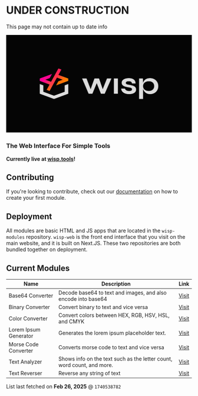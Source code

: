 # UNDER CONSTRUCTION

This page may not contain up to date info

![Logo](../assets/logo.png)

### The Web Interface For Simple Tools

**Currently live at [wisp.tools](https://www.wisp.tools/)!**

## Contributing

If you're looking to contribute, check out our [documentation](https://www.wisp.tools/docs) on how to create your first module.

## Deployment

All modules are basic HTML and JS apps that are located in the `wisp-modules` repository. `wisp-web` is the front end interface that you visit on the main website, and it is built on Next.JS. These two repositories are both bundled together on deployment.

## Current Modules
| Name | Description | Link |
| --- | --- | --- |
| Base64 Converter | Decode base64 to text and images, and also encode into base64 | [Visit](https://www.wisp.tools/mod/base64) |
| Binary Converter | Convert binary to text and vice versa | [Visit](https://www.wisp.tools/mod/binary) |
| Color Converter | Convert colors between HEX, RGB, HSV, HSL, and CMYK | [Visit](https://www.wisp.tools/mod/color-converter) |
| Lorem Ipsum Generator | Generates the lorem ipsum placeholder text. | [Visit](https://www.wisp.tools/mod/lorem-ipsum) |
| Morse Code Converter | Converts morse code to text and vice versa | [Visit](https://www.wisp.tools/mod/morse) |
| Text Analyzer | Shows info on the text such as the letter count, word count, and more. | [Visit](https://www.wisp.tools/mod/text-analyzer) |
| Text Reverser | Reverse any string of text | [Visit](https://www.wisp.tools/mod/text-reverse) |


List last fetched on **Feb 26, 2025** @ `1740538782`
